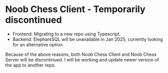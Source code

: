 # Noob Chess Client - Temporarily discontinued

- Frontend: Migrating to a new repo using Typescript.
- Backend: ElephantSQL will be unavailable in Jan 2025, currently looking for an alternative option.

Because of the above reasons, both Noob Chess Client and Noob Chess Server will be discontinued. I will be working and update newer version of the app to another repo.
